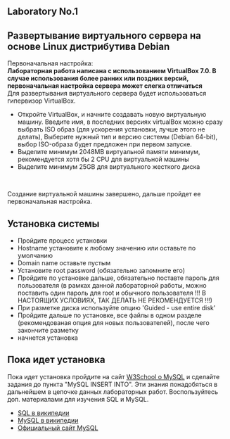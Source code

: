 ## Laboratory No.1 
## Развертывание виртуального сервера на основе Linux дистрибутива Debian

Первоначальная настройка: <br>
<b>Лабораторная работа написана с использованием VirtualBox 7.0. В случае использования более ранних или поздних версий, первоначальная настройка сервера может слегка отличаться</b><br>
Для развертывания виртуального сервера будет использоваться гипервизор VirtualBox. 
- Откройте VirtualBox, и начните создавать новую виртуальную машину. Введите имя, в последних версиях virtualBox можно сразу выбрать ISO образ (для ускорения установки, лучше этого не делать), Выберите нужный тип и версию системы (Debian 64-bit), выбор ISO-образа будет предложен при первом запуске.
- Выделите минимум 2048MB виртуальной памяти минимум, рекомендуется хотя бы 2 CPU для виртуальной машины
- Выделите минимум 25GB для виртуального жесткого диска
<br>

Создание виртуальной машины завершено, дальше пройдет ее первоначальная настройка. 

## Установка системы

- Пройдите процесс установки
- Hostname установите к любому значению или оставьте по умолчанию
- Domain name оставьте пустым
- Установите root password (обязательно запомните его)
- Пройдите по установке дальше, обязательно поставте пароль для пользователя (в рамках данной лабораторной работы, можно поставить один пароль для root и обычного пользователя !!! В НАСТОЯЩИХ УСЛОВИЯХ, ТАК ДЕЛАТЬ НЕ РЕКОМЕНДУЕТСЯ !!!)
- При разметке диска используйте опцию 'Guided - use entire disk'
- Пройдите дальше по установке, все файлы в одном разделе (рекомендованая опция для новых пользователей), после чего закончите разметку
- начнется установка

## Пока идет установка
Пока идет установка пройдите на сайт <a href='https://www.w3schools.com/MySQL/default.asp'>W3School о MySQL</a> и сделайте задания до пункта "MySQL INSERT INTO". Эти знания понадобяться в дальнейшем в цепочке данных лабораторных работ. Воспользуйтесь доп. материалами для изучения SQL и MySQL.
- <a href='https://ru.wikipedia.org/wiki/SQL'>SQL в википедии</a>
- <a href='https://ru.wikipedia.org/wiki/MySQL'>MySQL в википедии</a>
- <a href='https://www.mysql.com'>Официальный сайт MySQL</a>

